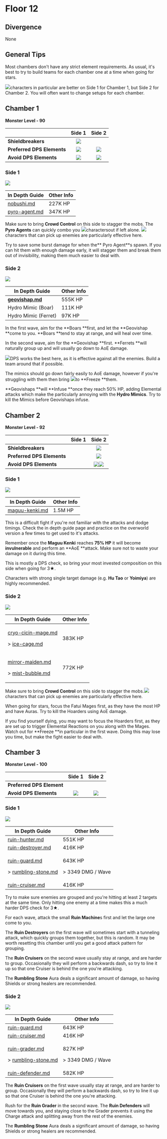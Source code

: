 # Floor 12

## Divergence <a href="general-tips" id="general-tips"></a>

None

## General Tips

Most chambers don't have any strict element requirements. As usual, it's best to try to build teams for each chamber one at a time when going for stars.

![](../../.gitbook/assets/anemo\_small.png)characters in particular are better on Side 1 for Chamber 1, but Side 2 for Chamber 2. You will often want to change setups for each chamber.

## Chamber 1

**Monster Level - 90**

|                            |                     Side 1                     |                   Side 2                   |
| -------------------------- | :--------------------------------------------: | :----------------------------------------: |
| **Shieldbreakers**         |   ![](../../.gitbook/assets/hydro\_small.png)  |                                            |
| **Preferred DPS Elements** | ![](../../.gitbook/assets/physical\_small.png) | ![](../../.gitbook/assets/pyro\_small.png) |
| **Avoid DPS Elements**     |   ![](../../.gitbook/assets/pyro\_small.png)   | ![](../../.gitbook/assets/cryo\_small.png) |

### Side 1

![](../../.gitbook/assets/12-1-1v22.png)

| In Depth Guide                                                | Other Info |
| ------------------------------------------------------------- | ---------- |
| [nobushi.md](../../monsters/untitled/nobushi.md "mention")    | 227K HP    |
| [pyro-agent.md](../../monsters/fatui/pyro-agent.md "mention") | 347K HP    |

Make sure to bring **Crowd Control** on this side to stagger the mobs. The **Pyro Agents** can quickly combo you  ![](../../.gitbook/assets/anemo\_small.png)charactersout if left alone. ![](../../.gitbook/assets/anemo\_small.png)characters that can pick up enemies are particularly effective here.

Try to save some burst damage for when the** Pyro Agent**s spawn. If you can hit them with enough damage early, it will stagger them and break them out of invisibility, making them much easier to deal with.

### Side 2

![](../../.gitbook/assets/12-1-2v22.png)

| In Depth Guide                                                        | Other Info |
| --------------------------------------------------------------------- | ---------- |
| ****[geovishap.md](../../monsters/animals/geovishap.md "mention")**** | 555K HP    |
| Hydro Mimic (Boar)                                                    | 111K HP    |
| Hydro Mimic (Ferret)                                                  | 97K HP     |

In the first wave, aim for the **Boars **first, and let the **Geovishap **come to you. **Boars **tend to stay at range, and will heal over time.

In the second wave, aim for the **Geovishap **first. **Ferrets **will naturally group up and will usually go down to AoE damage.

![](../../.gitbook/assets/pyro\_small.png)DPS works the best here, as it is effective against all the enemies. Build a team around that if possible.

The mimics should go down fairly easily to AoE damage, however if you're struggling with them then bring ![](../../.gitbook/assets/cryo\_small.png)to **Freeze **them.

**Geovishaps **will **Infuse **once they reach 50% HP, adding Elemental attacks which make the particularly annoying with the **Hydro Mimics**. Try to kill the Mimics before Geovishaps infuse.

## Chamber 2



**Monster Level - 92**

|                            | Side 1 |                                         Side 2                                        |
| -------------------------- | :----: | :-----------------------------------------------------------------------------------: |
| **Shieldbreakers**         |        |                       ![](../../.gitbook/assets/pyro\_small.png)                      |
| **Preferred DPS Elements** |        |                     ![](../../.gitbook/assets/physical\_small.png)                    |
| **Avoid DPS Elements**     |        | ![](../../.gitbook/assets/hydro\_small.png)![](../../.gitbook/assets/cryo\_small.png) |

### Side 1

![](../../.gitbook/assets/maguu-kenki.png)

| In Depth Guide                                                   | Other Info |
| ---------------------------------------------------------------- | ---------- |
| [maguu-kenki.md](../../monsters/elites/maguu-kenki.md "mention") | 1.5M HP    |

This is a difficult fight if you're not familiar with the attacks and dodge timings. Check the in depth guide page and practice on the overworld version a few times to get used to it's attacks.

Remember once the **Maguu Kenki** reaches **75% HP** it will become **invulnerable** and perform an **AoE **attack. Make sure not to waste your damage on it during this time.

This is mostly a DPS check, so bring your most invested composition on this side when going for 3★.

Characters with strong single target damage (e.g. **Hu Tao** or **Yoimiya**) are highly recommended.

### Side 2

![](../../.gitbook/assets/12-2-2v22.png)

| In Depth Guide                                                                                                                                                                  | Other Info |
| ------------------------------------------------------------------------------------------------------------------------------------------------------------------------------- | ---------- |
| <p><a data-mention href="../../monsters/fatui/cryo-cicin-mage.md">cryo-cicin-mage.md</a></p><p>> <a data-mention href="../../mechanics/auras/ice-cage.md">ice-cage.md</a></p>   | 383K HP    |
| <p><a data-mention href="../../monsters/fatui/mirror-maiden.md">mirror-maiden.md</a></p><p>> <a data-mention href="../../mechanics/auras/mist-bubble.md">mist-bubble.md</a></p> | 772K HP    |

Make sure to bring **Crowd Control** on this side to stagger the mobs.![](../../.gitbook/assets/anemo\_small.png)characters that can pick up enemies are particularly effective here.

When going for stars, focus the Fatui Mages first, as they have the most HP and have Auras. Try to kill the Hoarders using AoE damage.

If you find yourself dying, you may want to focus the Hoarders first, as they are set up to trigger Elemental Reactions on you along with the Mages. Watch out for **Freeze **in particular in the first wave. Doing this may lose you time, but make the fight easier to deal with.

## Chamber 3

**Monster Level - 100**

|                           |                     Side 1                     |                     Side 2                     |
| ------------------------- | :--------------------------------------------: | :--------------------------------------------: |
| **Preferred DPS Element** |                                                |                                                |
| **Avoid DPS Elements**    | ![](../../.gitbook/assets/physical\_small.png) | ![](../../.gitbook/assets/physical\_small.png) |

### Side 1

![](../../.gitbook/assets/12-3-1v22.png)

| In Depth Guide                                                                                                                                                                            | Other Info                                                                                   |
| ----------------------------------------------------------------------------------------------------------------------------------------------------------------------------------------- | -------------------------------------------------------------------------------------------- |
| [ruin-hunter.md](../../monsters/ruin-constructs/ruin-hunter.md "mention")                                                                                                                 | 551K HP                                                                                      |
| [ruin-destroyer.md](../../monsters/ruin-constructs/ruin-destroyer.md "mention")                                                                                                           | 416K HP                                                                                      |
| <p><a data-mention href="../../monsters/ruin-constructs/ruin-guard.md">ruin-guard.md</a></p><p>> <a data-mention href="../../mechanics/auras/rumbling-stone.md">rumbling-stone.md</a></p> | <p>643K HP</p><p>> 3349 <img src="../../.gitbook/assets/geo_small.png" alt="">DMG / Wave</p> |
| [ruin-cruiser.md](../../monsters/ruin-constructs/ruin-cruiser.md "mention")                                                                                                               | 416K HP                                                                                      |

Try to make sure enemies are grouped and you're hitting at least 2 targets at the same time. Only hitting one enemy at a time makes this a much harder DPS check for 3★.

For each wave, attack the small **Ruin Machine**s first and let the large one come to you.

The **Ruin Destroyers** on the first wave will sometimes start with a tunneling attack, which quickly groups them together, but this is random. It may be worth resetting this chamber until you get a good attack pattern for grouping.

The **Ruin Cruisers** on the second wave usually stay at range, and are harder to group. Occasionally they will perform a backwards dash, so try to line it up so that one Cruiser is behind the one you're attacking.

The **Rumbling Stone** Aura deals a significant amount of damage, so having Shields or strong healers are recommended.

### Side 2

![](../../.gitbook/assets/12-3-2v22.png)



| In Depth Guide                                                                                                                                                                              | Other Info                                                                                   |
| ------------------------------------------------------------------------------------------------------------------------------------------------------------------------------------------- | -------------------------------------------------------------------------------------------- |
| [ruin-guard.md](../../monsters/ruin-constructs/ruin-guard.md "mention")                                                                                                                     | 643K HP                                                                                      |
| [ruin-cruiser.md](../../monsters/ruin-constructs/ruin-cruiser.md "mention")                                                                                                                 | 416K HP                                                                                      |
| <p><a data-mention href="../../monsters/ruin-constructs/ruin-grader.md">ruin-grader.md</a></p><p>> <a data-mention href="../../mechanics/auras/rumbling-stone.md">rumbling-stone.md</a></p> | <p>827K HP</p><p>> 3349 <img src="../../.gitbook/assets/geo_small.png" alt="">DMG / Wave</p> |
| [ruin-defender.md](../../monsters/ruin-constructs/ruin-defender.md "mention")                                                                                                               | 582K HP                                                                                      |

The **Ruin Cruisers** on the first wave usually stay at range, and are harder to group. Occasionally they will perform a backwards dash, so try to line it up so that one Cruiser is behind the one you're attacking.

Rush for the **Ruin Grader** in the second wave. The **Ruin Defenders** will move towards you, and staying close to the Grader prevents it using the Charge attack and splitting away from the rest of the enemies.

The **Rumbling Stone** Aura deals a significant amount of damage, so having Shields or strong healers are recommended.
